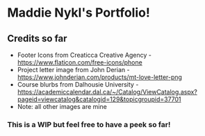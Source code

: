 # Maddie Nykl's Portfolio!
## Credits so far
* Footer Icons from Creaticca Creative Agency - https://www.flaticon.com/free-icons/phone
* Project letter image from John Derian - https://www.johnderian.com/products/mt-love-letter-png
* Course blurbs from Dalhousie University - https://academiccalendar.dal.ca/~/Catalog/ViewCatalog.aspx?pageid=viewcatalog&catalogid=129&topicgroupid=37701
* Note: all other images are mine

### This is a WIP but feel free to have a peek so far!
